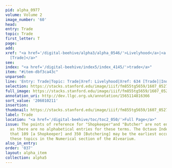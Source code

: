 ```yaml
---
pid: alpha_0977
volume: Volume 2
image_number: '60'
head:
entry: Trade
topic: Trade
first_letter: T
page:
add:
xref: "<a href='/digital-beehive/alpha3/alpha_0546/'>Livelyhood</a>|<a href='/digital-beehive/num3/num_0860/'>634
  [Trade]</a>"
see:
index: "<a href='/digital-beehive/index5/index_4145/'>trade</a>"
item: "#item-dbf3ca43c"
unparsed:
line: 'Entry: Trade|Topic: Trade|Xref: Livelyhood|Xref: 634 [Trade]|Index: trade|#item-dbf3ca43c'
selection: https://stacks.stanford.edu/image/iiif/fm855tg5659/1607_0527/800,211,2967,492/full/0/default.jpg
full_image: https://stacks.stanford.edu/image/iiif/fm855tg5659/1607_0527/full/full/0/default.jpg
annotation_uri: http://dev.llgc.org.uk/annotation/1565114816366
sort_value: '206010211'
insertion:
thumbnail: https://stacks.stanford.edu/image/iiif/fm855tg5659/1607_0527/800,211,600,180/250,/0/default.jpg
label: Trade
location: "<a href='/digital-beehive/toc/toc2_050/'>Full Page</a>"
issue: The points of reference for "Shopkeeper"and "Butcher" are not entirely clear,
  as there are no alphabetical entries for these terms. The Octavo Index indicates
  that 109 [a Shopkeeper] and 350 [Butchering] may be the earliest occurrences of
  these topics in the Numerical section of the Alvearium.
also_in_entry:
order: '037'
layout: alpha_item
collection: alpha5
---
```


